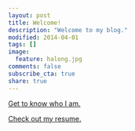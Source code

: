 ```yaml
---
layout: post
title: Welcome!
description: "Welcome to my blog."
modified: 2014-04-01
tags: []
image:
  feature: halong.jpg
comments: false
subscribe_cta: true
share: true
---
```


[Get to know who I am.]({{site_url}}/about/)

[Check out my resume.]({{site_url}}/public/joshua_andrew_balloch_resume.pdf)
